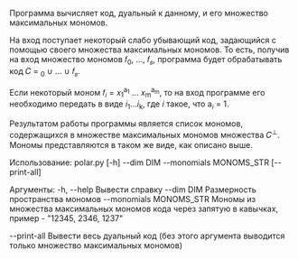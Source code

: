 Программа вычисляет код, дуальный к данному, и его множество максимальных мономов.

На вход поступает некоторый слабо убывающий код, задающийся с помощью своего множества максимальных мономов.
То есть, получив на вход множество мономов 𝑓<sub>0</sub>, ..., 𝑓<sub>𝑠</sub>, программа будет обрабатывать код 𝐶 = <sub>0</sub> &#8746; ... &#8746; 𝑓<sub>𝑠</sub>.

Если некоторый моном 𝑓<sub>𝑖</sub> = 𝑥<sub>1</sub><sup>a<sub>1</sub></sup> ... 𝑥<sub>m</sub><sup>a<sub>m</sub></sup>, то на вход программе его необходимо передать в виде 𝑖<sub>1</sub>...𝑖<sub>k</sub>, где 𝑖 такое, что a<sub>𝑖</sub> = 1.

Результатом работы программы является список мономов, содержащихся в множестве максимальных мономов множества 𝐶<sup>⊥</sup>. Мономы представляются в таком же виде, как описано выше.

Использование: polar.py [-h] --dim DIM --monomials MONOMS_STR [--print-all]

Аргументы:
  -h, --help            Вывести справку
  --dim DIM             Размерность пространства мономов
  --monomials MONOMS_STR
                        Мономы из множества максимальных мономов кода через
                        запятую в кавычках, пример - "12345, 2346, 1237"

  --print-all           Вывести весь дуальный код (без этого аргумента
                        выводится только множество максимальных мономов)
